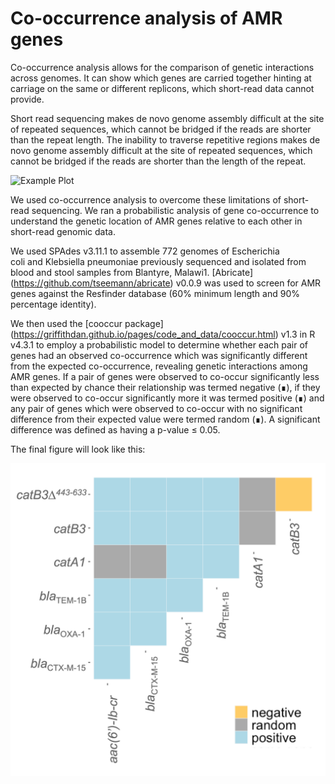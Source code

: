 # Co-occurrence analysis of AMR genes

Co-occurrence analysis allows for the comparison of genetic interactions across genomes. It can show which genes are carried together hinting at carriage on the same or different replicons, which short-read data cannot provide. 

Short read sequencing makes de novo genome assembly difficult at the site of repeated sequences, which cannot be bridged if the reads are shorter than the repeat length. The inability to traverse repetitive regions makes de novo genome assembly difficult at the site of repeated sequences, which cannot be bridged if the reads are shorter than the length of the repeat. 

![Example Plot]("figures/the-short-read-sequencing-workflow.png")

We used co-occurrence analysis to overcome these limitations of short-read sequencing. We ran a probabilistic analysis of gene co-occurrence to understand the genetic location of AMR genes relative to each other in short-read genomic data. 

We used SPAdes v3.11.1 to assemble 772 genomes of Escherichia coli and Klebsiella pneumoniae previously sequenced and isolated from blood and stool samples from Blantyre, Malawi1. [Abricate] (https://github.com/tseemann/abricate) v0.0.9 was used to screen for AMR genes against the Resfinder database (60% minimum length and 90% percentage identity).

We then used the [cooccur package] (https://griffithdan.github.io/pages/code_and_data/cooccur.html) v1.3 in R v4.3.1 to employ a probabilistic model to determine whether each pair of genes had an observed co-occurrence which was significantly different from the expected co-occurrence, revealing genetic interactions among AMR genes. If a pair of genes were observed to co-occur significantly less than expected by chance their relationship was termed negative (∎), if they were observed to co-occur significantly more it was termed positive (∎) and any pair of genes which were observed to co-occur with no significant difference from their expected value were termed random (∎). A significant difference was defined as having a p-value ≤ 0.05. 

The final figure will look like this:

![Example Plot](figures/co-occurrence-probablisitic-heatmap-displaying-relationships-between-select-AMR-genes.png)
